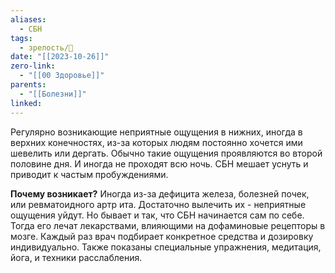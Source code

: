 ```yaml
---
aliases:
  - СБН
tags:
  - зрелость/🌱
date: "[[2023-10-26]]"
zero-link:
  - "[[00 Здоровье]]"
parents:
  - "[[Болезни]]"
linked:
---
```

Регулярно возникающие неприятные ощущения в нижних, иногда в верхних конечностях, из-за которых людям постоянно хочется ими шевелить или дергать. Обычно такие ощущения проявляются во второй половине дня. И иногда не проходят всю ночь. СБН мешает уснуть и приводит к частым пробуждениями.

**Почему возникает?**
Иногда из-за дефицита железа, болезней почек, или ревматоидного артр ита. Достаточно вылечить их - неприятные ощущения уйдут. Но бывает и так, что СБН начинается сам по себе. Тогда его лечат лекарствами, влияющими на дофаминовые рецепторы в мозге. Каждый раз врач подбирает конкретное средства и дозировку индивидуально. Также показаны специальные упражнения, медитация, йога, и техники расслабления.